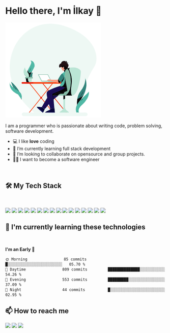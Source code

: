 # Hello there, I'm İlkay 👋

<img src = "https://github.com/ilkaytech/ilkaytech/blob/main/coding.gif?raw=true">

I am a programmer who is passionate about writing code, problem solving, software development.

- 💻 I like **love** coding
- 📗 I’m currently learning full stack development
- 🔧 I’m looking to collaborate on opensource and group projects.
- 🧑‍💻 I want to become a software engineer

<br>

## 🛠️ My Tech Stack

<br>

<p>
  <img src="https://img.shields.io/badge/-HTML5-E34F26?style=flat&logo=html5&logoColor=white">
  <img src="https://img.shields.io/badge/-CSS3-1572B6?style=flat&logo=css3">
  <img src="https://img.shields.io/badge/-JavaScript-F7DF1E?style=flat&logo=javascript&logoColor=black">
  <img src="https://img.shields.io/badge/-TypeScript-3178C6?style=flat&logo=typescript&logoColor=white">
  <img src="https://img.shields.io/badge/-Angular-DD0031?style=flat&logo=angular&logoColor=white">
  <img src="https://img.shields.io/badge/-Nodejs-339933?style=flat&logo=node.js&logoColor=white">
  <img src="https://img.shields.io/badge/-Express-000000?style=flat&logo=express&logoColor=white">
  <img src="https://img.shields.io/badge/-MongoDB-47A248?style=flat&logo=mongodb&logoColor=white">
  <img src="https://img.shields.io/badge/-MySQL-4479A1?style=flat&logo=mysql&logoColor=white">
  <img src="https://img.shields.io/badge/-Git-F05032?style=flat&logo=git&logoColor=white">
  <img src="https://img.shields.io/badge/-Bootstrap-563D7C?style=flat&logo=bootstrap&logoColor=white">
  <img src="https://img.shields.io/badge/-GraphQL-E10098?style=flat&logo=graphql&logoColor=white">
  <img src="https://img.shields.io/badge/-NestJS-E0234E?style=flat&logo=nestjs&logoColor=white">
  <img src="https://img.shields.io/badge/-SCSS-CC6699?style=flat&logo=sass&logoColor=white">
  <img src="https://img.shields.io/badge/-Docker-2496ED?style=flat&logo=docker&logoColor=white">
  <img src="https://img.shields.io/badge/-Azure-0089D6?style=flat&logo=microsoft-azure&logoColor=white">
</p>

## 📕 I'm currently learning these technologies

<br>
<!--START_SECTION:waka-->

**I'm an Early 🐤**

```text
🌞 Morning                85 commits          █░░░░░░░░░░░░░░░░░░░░░░░░   05.70 %
🌆 Daytime                809 commits         ██████████████░░░░░░░░░░░   54.26 %
🌃 Evening                553 commits         █████████░░░░░░░░░░░░░░░░   37.09 %
🌙 Night                  44 commits          █░░░░░░░░░░░░░░░░░░░░░░░░   02.95 %
```

<!--END_SECTION:waka-->

## 📫 How to reach me

<p

<a href="https://www.linkedin.com/in/ilkaytech/"><img src="https://img.shields.io/badge/-LinkedIn-0077B5?style=flat&logo=Linkedin&logoColor=white"/></a>
<a href="https://twitter.com/ilkaytech"><img src="https://img.shields.io/badge/-Twitter-1DA1F2?style=flat&logo=Twitter&logoColor=white"/></a>
<a href="mailto:ilkaytech@gmail.com"><img src="https://img.shields.io/badge/-Gmail-D14836?style=flat&logo=Gmail&logoColor=white"/></a>

</p>
